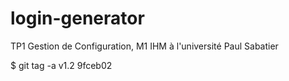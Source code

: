 # login-generator
TP1 Gestion de Configuration, M1 IHM à l'université Paul Sabatier

$ git tag -a v1.2 9fceb02

